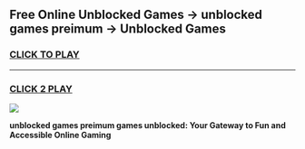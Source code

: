 
## Free Online Unblocked Games → unblocked games preimum → Unblocked Games
<h3>
<a href="https://premium.freeplayer.one?title=unblocked_games_preimum&ref=21F">CLICK TO PLAY</a></h3>
<hr>

<h3>
<a href="https://premium.freeplayer.one?title=unblocked_games_preimum&ref=21F">CLICK 2 PLAY</a>
  
</h3>

<a href="https://premium.freeplayer.one?title=unblocked_games_preimum&ref=21F/"><img src="https://clearcache.store/games.png"></a>


**unblocked games preimum games unblocked: Your Gateway to Fun and Accessible Online Gaming**
